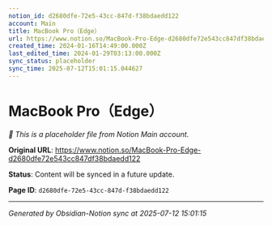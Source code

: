 ```yaml
---
notion_id: d2680dfe-72e5-43cc-847d-f38bdaedd122
account: Main
title: MacBook Pro（Edge）
url: https://www.notion.so/MacBook-Pro-Edge-d2680dfe72e543cc847df38bdaedd122
created_time: 2024-01-16T14:49:00.000Z
last_edited_time: 2024-01-29T03:13:00.000Z
sync_status: placeholder
sync_time: 2025-07-12T15:01:15.044627
---
```


# MacBook Pro（Edge）

*🔄 This is a placeholder file from Notion Main account.*

**Original URL**: https://www.notion.so/MacBook-Pro-Edge-d2680dfe72e543cc847df38bdaedd122

**Status**: Content will be synced in a future update.

**Page ID**: `d2680dfe-72e5-43cc-847d-f38bdaedd122`

---

*Generated by Obsidian-Notion sync at 2025-07-12 15:01:15*
